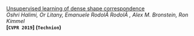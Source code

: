 [Unsupervised learning of dense shape correspondence](https://openaccess.thecvf.com/content_CVPR_2019/papers/Halimi_Unsupervised_Learning_of_Dense_Shape_Correspondence_CVPR_2019_paper.pdf)  
*Oshri Halimi, Or Litany, Emanuele RodolĂ  RodolĂ , Alex M. Bronstein, Ron Kimmel*  
**[`CVPR 2019`] (`Technion`)**  



